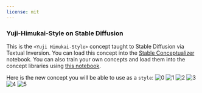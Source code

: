 ```yaml
---
license: mit
---
```

### Yuji-Himukai-Style on Stable Diffusion
This is the `<Yuji Himukai-Style>` concept taught to Stable Diffusion via Textual Inversion. You can load this concept into the [Stable Conceptualizer](https://colab.research.google.com/github/huggingface/notebooks/blob/main/diffusers/stable_conceptualizer_inference.ipynb) notebook. You can also train your own concepts and load them into the concept libraries using [this notebook](https://colab.research.google.com/github/huggingface/notebooks/blob/main/diffusers/sd_textual_inversion_training.ipynb).

Here is the new concept you will be able to use as a `style`:
![<Yuji Himukai-Style> 0](https://huggingface.co/sd-concepts-library/yuji-himukai-style/resolve/main/concept_images/3.jpeg)
![<Yuji Himukai-Style> 1](https://huggingface.co/sd-concepts-library/yuji-himukai-style/resolve/main/concept_images/1.jpeg)
![<Yuji Himukai-Style> 2](https://huggingface.co/sd-concepts-library/yuji-himukai-style/resolve/main/concept_images/4.jpeg)
![<Yuji Himukai-Style> 3](https://huggingface.co/sd-concepts-library/yuji-himukai-style/resolve/main/concept_images/5.jpeg)
![<Yuji Himukai-Style> 4](https://huggingface.co/sd-concepts-library/yuji-himukai-style/resolve/main/concept_images/0.jpeg)
![<Yuji Himukai-Style> 5](https://huggingface.co/sd-concepts-library/yuji-himukai-style/resolve/main/concept_images/2.jpeg)

